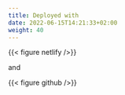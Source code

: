 ```yaml
---
title: Deployed with
date: 2022-06-15T14:21:33+02:00
weight: 40
---
```

{{< figure netlify />}} 

and

{{< figure github />}}